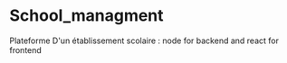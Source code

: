 # School_managment
Plateforme D'un établissement scolaire : node for backend and react for frontend
